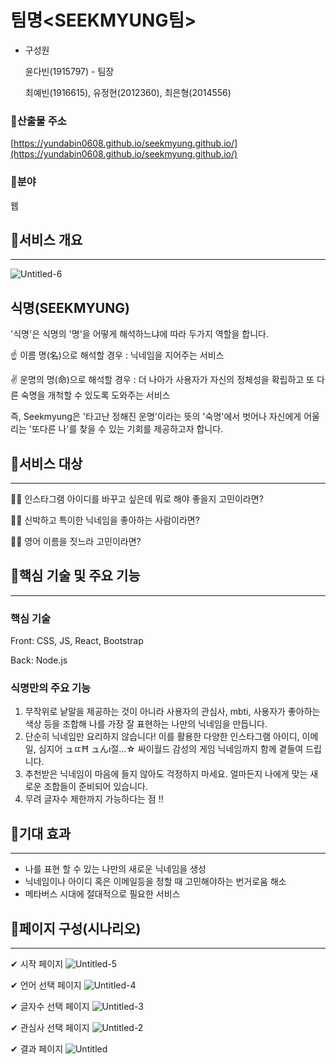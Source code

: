 # 팀명<SEEKMYUNG팀>

- 구성원
    
    윤다빈(1915797) - 팀장
    
    최예빈(1916615), 유정현(2012360), 최은형(2014556)
    

### 🔹산출물 주소

[https://yundabin0608.github.io/seekmyung.github.io/](https://yundabin0608.github.io/seekmyung.github.io/)
### 🔹분야

웹

## 🌌서비스 개요

---
![Untitled-6](https://user-images.githubusercontent.com/63496587/140653451-69fb49f5-32f2-422a-becd-8bd475c4f505.png)


## 식명(SEEKMYUNG)

'식명'은 식명의 '명'을 어떻게 해석하느냐에 따라 두가지 역할을 합니다.

☝ 이름 명(名)으로 해석할 경우 :  닉네임을 지어주는 서비스

✌ 운명의 명(命)으로 해석할 경우 : 더 나아가 사용자가 자신의 정체성을 확립하고 또 다른 숙명을 개척할 수 있도록 도와주는 서비스

즉, Seekmyung은 '타고난 정해진 운명'이라는 뜻의 '숙명'에서 벗어나 자신에게 어울리는 '또다른 나'를 찾을 수 있는 기회를 제공하고자 합니다.

## 🌌서비스 대상

---

🙋‍♀️ 인스타그램 아이디를 바꾸고 싶은데 뭐로 해야 좋을지 고민이라면?

🙋‍♀️ 신박하고 특이한 닉네임을 좋아하는 사람이라면?

🙋‍♀️ 영어 이름을 짓느라 고민이라면? 

## 🌌핵심 기술 및 주요 기능

---

### **핵심 기술**

Front: CSS, JS, React, Bootstrap 

Back: Node.js

### 식명만의 **주요 기능**

1. 무작위로 낱말을 제공하는 것이 아니라 사용자의 관심사, mbti, 사용자가 좋아하는 색상 등을 조합해 나를 가장 잘 표현하는 나만의 닉네임을 만듭니다.
2. 단순히 닉네임만 요리하지 않습니다! 이를 활용한 다양한 인스타그램 아이디, 이메일, 심지어
ュㄸĦ ュんı절...☆ 싸이월드 감성의 게임 닉네임까지 함께 곁들여 드립니다.
3. 추천받은 닉네임이 마음에 들지 않아도 걱정하지 마세요. 얼마든지 나에게 맞는 새로운 조합들이 준비되어 있습니다.
4. 무려 글자수 제한까지 가능하다는 점 !!

## 🌌기대 효과

---

- 나를 표현 할 수 있는 나만의 새로운 닉네임을 생성
- 닉네임이나 아이디 혹은 이메일등을 정할 때 고민해야하는 번거로움 해소
- 메타버스 시대에 절대적으로 필요한 서비스

## 🌌페이지 구성(시나리오)

---

✔ 시작 페이지
![Untitled-5](https://user-images.githubusercontent.com/63496587/140653434-f55418e6-2279-423d-9a4f-c476e2b92985.png)



✔ 언어 선택 페이지
![Untitled-4](https://user-images.githubusercontent.com/63496587/140653432-de335b94-b65f-4aaf-992a-af8273c716e1.png)



✔ 글자수 선택 페이지
![Untitled-3](https://user-images.githubusercontent.com/63496587/140653430-5407f8b4-898e-4627-ace8-cee24eecabf1.png)


✔ 관심사 선택 페이지
![Untitled-2](https://user-images.githubusercontent.com/63496587/140653519-6243da62-1b18-4453-a300-efeada27f2db.png)



✔ 결과 페이지
![Untitled](https://user-images.githubusercontent.com/63496587/140653391-96f25f13-5414-496b-811f-9da4c27353fe.png)

